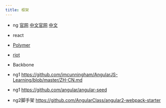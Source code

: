 ```yaml
---
title: 框架
---
```




- ng [官网](https://angular.io) [中文官网](https://angular.cn/) [中文](http://angular2.axuer.com/)
- react
- [Polymer](https://www.polymer-project.org)
- [riot](http://riotjs.com/)
- Backbone



- ng1 https://github.com/jmcunningham/AngularJS-Learning/blob/master/ZH-CN.md
- ng1 https://github.com/angular/angular-seed


- ng2脚手架 https://github.com/AngularClass/angular2-webpack-starter
